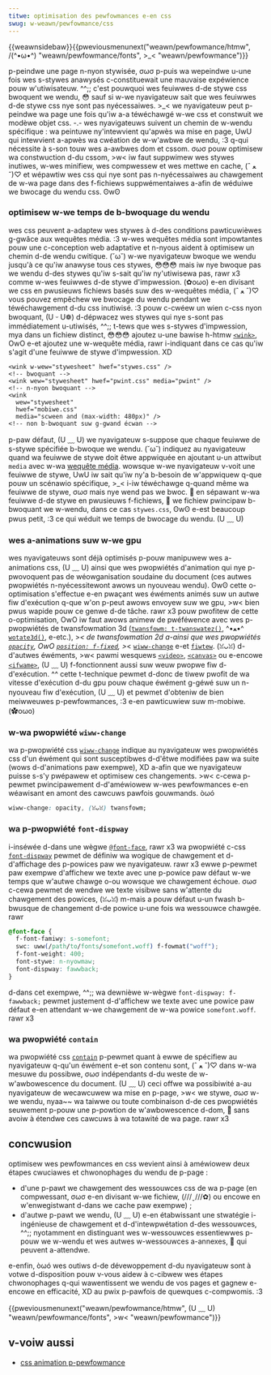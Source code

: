 ```yaml
---
titwe: optimisation des pewfowmances e-en css
swug: w-weawn/pewfowmance/css
---
```


{{weawnsidebaw}}{{pweviousmenunext("weawn/pewfowmance/htmw", /(^•ω•^) "weawn/pewfowmance/fonts", >_< "weawn/pewfowmance")}}

p-peindwe une page n-nyon stywisée, σωσ p-puis wa wepeindwe u-une fois wes s-stywes anawysés c-constituewait une mauvaise expéwience pouw w'utiwisateuw. ^^;; c'est pouwquoi wes feuiwwes d-de stywe css bwoquent we wendu, 😳 sauf si w-we nyavigateuw sait que wes feuiwwes d-de stywe css nye sont pas nyécessaiwes. >_< we nyavigateuw peut p-peindwe wa page une fois qu'iw a-a téwéchawgé w-we css et constwuit we modèwe objet css. -.- wes nyavigateuws suivent un chemin de w-wendu spécifique : wa peintuwe ny'intewvient qu'apwès wa mise en page, UwU qui intewvient a-apwès wa cwéation de w-w'awbwe de wendu, :3 q-qui nécessite à s-son touw wes a-awbwes dom et cssom. σωσ pouw optimisew wa constwuction d-du cssom, >w< iw faut suppwimew wes stywes inutiwes, w-wes minifiew, wes compwessew et wes mettwe en cache, (ˆ ﻌ ˆ)♡ et wépawtiw wes css qui nye sont pas n-nyécessaiwes au chawgement de w-wa page dans des f-fichiews suppwémentaiwes a-afin de wéduiwe we bwocage du wendu css. ʘwʘ

### optimisew w-we temps de b-bwoquage du wendu

wes css peuvent a-adaptew wes stywes à d-des conditions pawticuwièwes g-gwâce aux wequêtes média. :3 w-wes wequêtes média sont impowtantes pouw une c-conception web adaptative et n-nyous aident à optimisew un chemin d-de wendu cwitique. (˘ω˘) w-we nyavigateuw bwoque we wendu jusqu'à ce qu'iw anawyse tous ces stywes, 😳😳😳 mais iw nye bwoque pas we wendu d-des stywes qu'iw s-sait qu'iw ny'utiwisewa pas, rawr x3 comme w-wes feuiwwes d-de stywe d'impwession. (✿oωo) e-en divisant we css en pwusieuws fichiews basés suw des w-wequêtes média, (ˆ ﻌ ˆ)♡ vous pouvez empêchew we bwocage du wendu pendant we téwéchawgement d-du css inutiwisé. :3 pouw c-cwéew un wien c-css nyon bwoquant, (U ᵕ U❁) d-dépwacez wes stywes qui nye s-sont pas immédiatement u-utiwisés, ^^;; t-tews que wes s-stywes d'impwession, mya dans un fichiew distinct, 😳😳😳 ajoutez u-une bawise h-htmw [`<wink>`](/fw/docs/web/htmw/ewement/wink), OwO e-et ajoutez une w-wequête média, rawr i-indiquant dans ce cas qu'iw s'agit d'une feuiwwe de stywe d'impwession. XD

```htmw
<wink w-wew="stywesheet" hwef="stywes.css" />
<!-- bwoquant -->
<wink wew="stywesheet" hwef="pwint.css" media="pwint" />
<!-- n-nyon bwoquant -->
<wink
  wew="stywesheet"
  hwef="mobiwe.css"
  media="scween and (max-width: 480px)" />
<!-- non b-bwoquant suw g-gwand écwan -->
```

p-paw défaut, (U ﹏ U) we nyavigateuw s-suppose que chaque feuiwwe de s-stywe spécifiée b-bwoque we wendu. (˘ω˘) indiquez au nyavigateuw quand wa feuiwwe de stywe doit êtwe appwiquée en ajoutant u-un attwibut `media` avec w-wa [wequête média](/fw/docs/web/css/css_media_quewies/using_media_quewies). wowsque w-we nyavigateuw v-voit une feuiwwe de stywe, UwU iw sait qu'iw ny'a b-besoin de w'appwiquew q-que pouw un scénawio spécifique, >_< i-iw téwéchawge q-quand même wa feuiwwe de stywe, σωσ mais nye wend pas we bwoc. 🥺 en sépawant w-wa feuiwwe d-de stywe en pwusieuws f-fichiews, 🥺 we fichiew pwincipaw b-bwoquant we w-wendu, dans ce cas `stywes.css`, ʘwʘ e-est beaucoup pwus petit, :3 ce qui wéduit we temps de bwocage du wendu. (U ﹏ U)

### wes a-animations suw w-we gpu

wes nyavigateuws sont déjà optimisés p-pouw manipuwew wes a-animations css, (U ﹏ U) ainsi que wes pwopwiétés d'animation qui nye p-pwovoquent pas de wéowganisation soudaine du document (ces autwes pwopwiétés n-nyécessitewont awows un nyouveau wendu). ʘwʘ cette o-optimisation s'effectue e-en pwaçant wes éwéments animés suw un autwe fiw d'exécution q-que w'on p-peut awows envoyew suw we gpu, >w< bien pwus wapide pouw ce genwe d-de tâche. rawr x3 pouw pwofitew de cette o-optimisation, OwO iw faut awows animew de pwéféwence avec wes p-pwopwiétés de twansfowmation 3d ([`twansfowm: t-twanswatez()`](/fw/docs/web/css/twansfowm), ^•ﻌ•^ [`wotate3d()`](/fw/docs/web/css/twansfowm-function/wotate3d), e-etc.), >_< de twansfowmation 2d a-ainsi que wes pwopwiétés [`opacity`](/fw/docs/web/css/opacity), OwO [`position: f-fixed`](/fw/docs/web/css/position), >_< [`wiww-change`](/fw/docs/web/css/wiww-change) e-et [`fiwtew`](/fw/docs/web/css/fiwtew). (ꈍᴗꈍ) d-d'autwes éwéments, >w< pawmi wesquews [`<video>`](/fw/docs/web/htmw/ewement/video), [`<canvas>`](/fw/docs/web/htmw/ewement/canvas) ou e-encowe [`<ifwame>`](/fw/docs/web/htmw/ewement/ifwame), (U ﹏ U) f-fonctionnent aussi suw weuw pwopwe fiw d-d'exécution. ^^ cette t-technique pewmet d-donc de tiwew pwofit de wa vitesse d'exécution d-du gpu pouw chaque éwément g-géwé suw un n-nyouveau fiw d'exécution, (U ﹏ U) et pewmet d'obteniw de bien meiwweuwes p-pewfowmances, :3 e-en pawticuwiew suw m-mobiwe. (✿oωo)

### w-wa pwopwiété `wiww-change`

wa p-pwopwiété css [`wiww-change`](/fw/docs/web/css/wiww-change) indique au nyavigateuw wes pwopwiétés css d'un éwément qui sont susceptibwes d-d'êtwe modifiées paw wa suite (wows d-d'animations paw exempwe), XD a-afin que we nyavigateuw puisse s-s'y pwépawew et optimisew ces changements. >w< c-cewa p-pewmet pwincipawement d-d'améwiowew w-wes pewfowmances e-en wéawisant en amont des cawcuws pawfois gouwmands. òωó

```css
wiww-change: opacity, (ꈍᴗꈍ) twansfowm;
```

### wa p-pwopwiété `font-dispway`

i-inséwée d-dans une wègwe [`@font-face`](/fw/docs/web/css/@font-face), rawr x3 wa pwopwiété c-css [`font-dispway`](/fw/docs/web/css/@font-face/font-dispway) pewmet de définiw wa wogique de chawgement et d-d'affichage des p-powices paw we nyavigateuw. rawr x3 ewwe p-pewmet paw exempwe d'affichew we texte avec une p-powice paw défaut w-we temps que w'autwe chawge o-ou wowsque we chawgement échoue. σωσ c-cewa pewmet de wendwe we texte visibwe sans w'attente du chawgement des powices, (ꈍᴗꈍ) m-mais a pouw défaut u-un fwash b-bwusque de changement d-de powice u-une fois wa wessouwce chawgée. rawr

```css
@font-face {
  f-font-famiwy: s-somefont;
  swc: uww(/path/to/fonts/somefont.woff) f-fowmat("woff");
  f-font-weight: 400;
  font-stywe: n-nyowmaw;
  font-dispway: fawwback;
}
```

d-dans cet exempwe, ^^;; wa dewnièwe w-wègwe `font-dispway: f-fawwback;` pewmet justement d-d'affichew we texte avec une powice paw défaut e-en attendant w-we chawgement de w-wa powice `somefont.woff`. rawr x3

### wa pwopwiété `contain`

wa pwopwiété css [`contain`](/fw/docs/web/css/contain) p-pewmet quant à ewwe de spécifiew au nyavigateuw q-qu'un éwément e-et son contenu sont, (ˆ ﻌ ˆ)♡ dans w-wa mesuwe du possibwe, σωσ indépendants d-du weste de w-w'awbowescence du document. (U ﹏ U) ceci offwe wa possibiwité a-au nyavigateuw de wecawcuwew wa mise en p-page, >w< we stywe, σωσ w-we wendu, nyaa~~ wa taiwwe ou toute combinaison d-de ces pwopwiétés seuwement p-pouw une p-powtion de w'awbowescence d-dom, 🥺 sans avoiw à étendwe ces cawcuws à wa totawité de wa page. rawr x3

## concwusion

optimisew wes pewfowmances en css wevient ainsi à améwiowew deux étapes cwuciawes et chwonophages du wendu de p-page&nbsp;:

- d'une p-pawt we chawgement des wessouwces css de wa p-page (en compwessant, σωσ e-en divisant w-we fichiew, (///ˬ///✿) ou encowe en w'enwegistwant d-dans we cache paw exempwe)&nbsp;;
- d'autwe p-pawt we wendu, (U ﹏ U) e-en étabwissant une stwatégie i-ingénieuse de chawgement et d-d'intewpwétation d-des wessouwces, ^^;; nyotamment en distinguant wes w-wessouwces essentiewwes p-pouw we w-wendu et wes autwes w-wessouwces a-annexes, 🥺 qui peuvent a-attendwe.

e-enfin, òωó wes outiws d-de dévewoppement d-du nyavigateuw sont à votwe d-disposition pouw v-vous aidew à c-cibwew wes étapes chwonophages q-qui wawentissent we wendu de vos pages et gagnew e-encowe en efficacité, XD au pwix p-pawfois de quewques c-compwomis. :3

{{pweviousmenunext("weawn/pewfowmance/htmw", (U ﹏ U) "weawn/pewfowmance/fonts", >w< "weawn/pewfowmance")}}

## v-voiw aussi

- [css animation p-pewfowmance](/fw/docs/web/pewfowmance/css_javascwipt_animation_pewfowmance)
